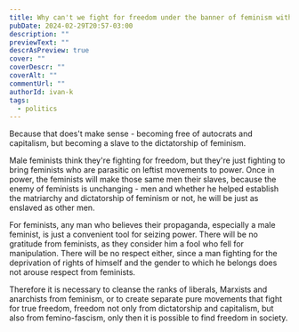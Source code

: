 ```yaml
---
title: Why can't we fight for freedom under the banner of feminism within the ranks of the liberal, Marxist, and anarchist left?
pubDate: 2024-02-29T20:57-03:00
description: ""
previewText: ""
descrAsPreview: true
cover: ""
coverDescr: ""
coverAlt: ""
commentUrl: ""
authorId: ivan-k
tags:
  - politics
---
```

Because that does't make sense - becoming free of autocrats and capitalism, but becoming a slave to the dictatorship of feminism.

Male feminists think they're fighting for freedom, but they're just fighting to bring feminists who are parasitic on leftist movements to power. Once in power, the feminists will make those same men their slaves, because the enemy of feminists is unchanging - men and whether he helped establish the matriarchy and dictatorship of feminism or not, he will be just as enslaved as other men.

For feminists, any man who believes their propaganda, especially a male feminist, is just a convenient tool for seizing power. There will be no gratitude from feminists, as they consider him a fool who fell for manipulation. There will be no respect either, since a man fighting for the deprivation of rights of himself and the gender to which he belongs does not arouse respect from feminists.

Therefore it is necessary to cleanse the ranks of liberals, Marxists and anarchists from feminism, or to create separate pure movements that fight for true freedom, freedom not only from dictatorship and capitalism, but also from femino-fascism, only then it is possible to find freedom in society.
